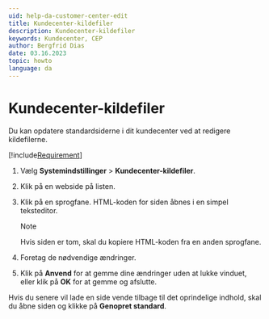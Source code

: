 ```yaml
---
uid: help-da-customer-center-edit
title: Kundecenter-kildefiler
description: Kundecenter-kildefiler
keywords: Kundecenter, CEP
author: Bergfrid Dias
date: 03.16.2023
topic: howto
language: da
---
```


# Kundecenter-kildefiler

Du kan opdatere standardsiderne i dit kundecenter ved at redigere kildefilerne.

[!include[Requirement](../../learn/includes/req-cep.md)]

1. Vælg <i class="ph ph-list" aria-label="Main menu"></i> **Systemindstillinger** > **Kundecenter-kildefiler**.

2. Klik på en webside på listen.

3. Klik på en sprogfane. HTML-koden for siden åbnes i en simpel teksteditor.

    > [!NOTE]
    > Hvis siden er tom, skal du kopiere HTML-koden fra en anden sprogfane.

4. Foretag de nødvendige ændringer.

5. Klik på **Anvend** for at gemme dine ændringer uden at lukke vinduet, eller klik på **OK** for at gemme og afslutte.

Hvis du senere vil lade en side vende tilbage til det oprindelige indhold, skal du åbne siden og klikke på **Genopret standard**.

